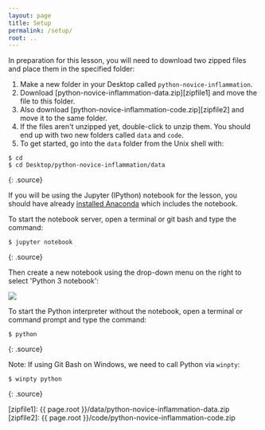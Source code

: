 ```yaml
---
layout: page
title: Setup
permalink: /setup/
root: ..
---
```


In preparation for this lesson, you will need to download two zipped files and place them in the specified folder:

1. Make a new folder in your Desktop called `python-novice-inflammation`.
2. Download [python-novice-inflammation-data.zip][zipfile1] and move the file to this folder.
3. Also download [python-novice-inflammation-code.zip][zipfile2] and move it to the same folder.
4. If the files aren't unzipped yet, double-click to unzip them. You should end up with
two new folders called `data` and `code`.
5. To get started, go into the `data` folder from the Unix shell with:

~~~
$ cd
$ cd Desktop/python-novice-inflammation/data
~~~
{: .source}

If you will be using the Jupyter (IPython) notebook for the lesson,
you should have already
[installed Anaconda](http://swcarpentry.github.io/workshop-template/#python)
which includes the notebook.

To start the notebook server, open a terminal or git bash and type the command:

~~~
$ jupyter notebook
~~~
{: .source}

Then create a new notebook using the drop-down menu on the right to select 'Python 3 notebook':

![](../fig/new-notebook.png)

To start the Python interpreter without the notebook, open a terminal
or command prompt and type the command:

~~~
$ python
~~~
{: .source}

Note: If using Git Bash on Windows, we need to call Python via `winpty`:

~~~
$ winpty python
~~~
{: .source}

[zipfile1]: {{ page.root }}/data/python-novice-inflammation-data.zip
[zipfile2]: {{ page.root }}/code/python-novice-inflammation-code.zip
